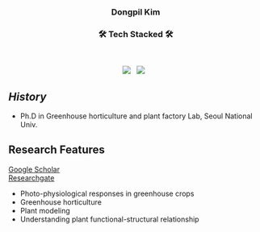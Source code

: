 <h3 align="center"> Dongpil Kim
<h3 align="center"><b>🛠 Tech Stacked 🛠</b></h3>
</br>
<p align="center">
<img src="https://img.shields.io/badge/Python-3776AB?style=flat-square&logo=Python&logoColor=white"/></a> &nbsp
<img src="https://img.shields.io/badge/Pytorch-EE4C2C?style=flat-square&logo=Pytorch&logoColor=black"/></a> &nbsp 

</p>

## _History_

- Ph.D in Greenhouse horticulture and plant factory Lab, Seoul National Univ. 


## Research Features

[Google Scholar](https://scholar.google.com/citations?user=EcWCxzsAAAAJ&hl=en&oi=ao)<br>
[Researchgate](https://www.researchgate.net/profile/Dongpil-Kim)<br>

- Photo-physiological responses in greenhouse crops
- Greenhouse horticulture
- Plant modeling
- Understanding plant functional-structural relationship

